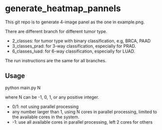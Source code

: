 # generate_heatmap_pannels

This git repo is to generate 4-image panel as the one in example.png.

There are different branch for different tumor type.

- 2_classes: for tumor type with binary classification, e.g, BRCA, PAAD
- 3_classes_prad: for 3-way classification, especially for PRAD.
- 6_classes_luad: for 6-way classification, especially for LUAD.

The run instructions are the same for all branches.

## Usage
python main.py N

where N can be -1, 0, 1, or any positive integer.
- 0/1: not using parallel processing
- any number larger than 1, using N cores in parallel processing, limited to the available cores in the system.
- -1: use all available cores in parallel processing, left 2 cores for others

